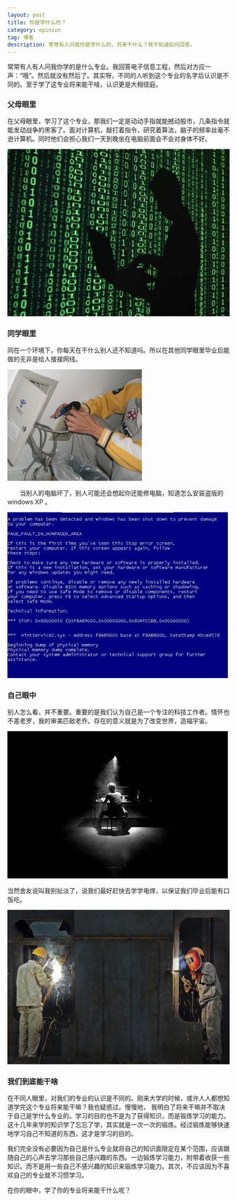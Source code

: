 ```yaml
---
layout: post
title: 你是学什么的？
category: opinion
tag: 博客
description: 常常有人问我你是学什么的，将来干什么？我不知道如何回答。
---
```


常常有人有人问我你学的是什么专业。我回答电子信息工程，然后对方应一声：“哦”。然后就没有然后了。其实呀，不同的人听到这个专业的名字后认识是不同的。至于学了这专业将来能干啥，认识更是大相径庭。

### 父母眼里

在父母眼里，学习了这个专业，那我们一定是动动手指就能撼动股市，几条指令就能发动战争的黑客了。面对计算机，敲打着指令，研究着算法，脑子的频率丝毫不逊计算机。同时他们会担心我们一天到晚坐在电脑前面会不会对身体不好。

![黑客](/images/blog/2015/computer_enginer.jpg)


### 同学眼里

同在一个环境下，你每天在干什么别人还不知道吗。所以在其他同学眼里毕业后能做的无非是给人接接网线。

![接网线](/images/blog/2015/ware.png)

　　当别人的电脑坏了，别人可能还会想起你还能修电脑，知道怎么安装盗版的 windows XP 。

![修电脑](/images/blog/2015/break.jpg)

### 自己眼中

别人怎么看，并不重要。重要的是我们认为自己是一个专注的科技工作者。情怀也不差老罗，我的审美匹敌老乔。存在的意义就是为了改变世界，造福宇宙。

![境界](/images/blog/2015/cs_enginer.jpg)

当然舍友说叫我别扯淡了，说我们最好赶快去学学电焊，以保证我们毕业后能有口饭吃。

![电焊](/images/blog/2015/608118_1853376132.jpg)


### 我们到底能干啥

在不同人眼里，对我们的专业的认识是不同的。刚来大学的时候，或许人人都想知道学完这个专业将来能干嘛？我也疑惑过。慢慢地， 我明白了将来干嘛并不取决于自己是学什么专业的。学习的目的也不是为了获得知识，而是锻炼学习的能力。这十几年来学的知识学了忘忘了学，其实就是一次一次的锻炼。经过锻炼能够快速地学习自己不知道的东西，这才是学习的目的。

我们完全没有必要因为自己是什么专业就将自己的知识面限定在某个范围，应该跟随自己的心声去学习那些自己感兴趣的东西。一边锻炼学习能力，附带着收获一些知识。而不是用一些自己不感兴趣的知识来锻炼学习能力。其次，不应该因为不喜欢自己的专业就不习惯学习。

在你的眼中，学了你的专业将来能干什么呢？